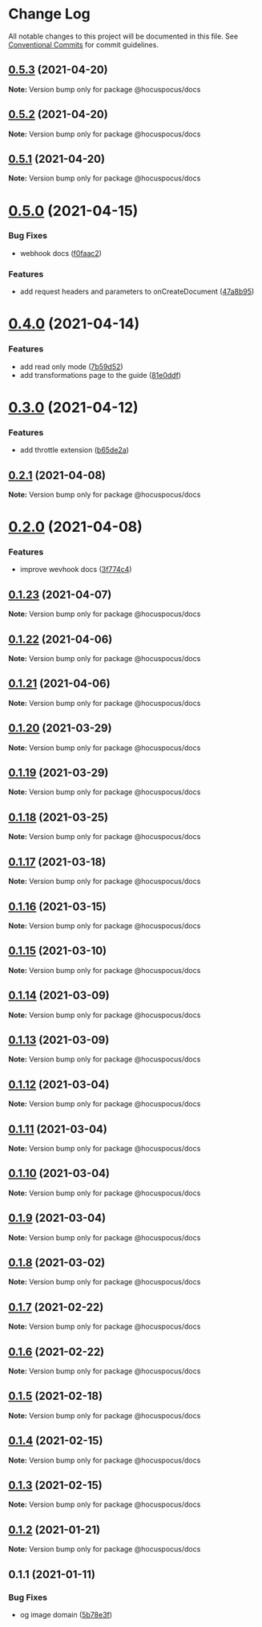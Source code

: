 # Change Log

All notable changes to this project will be documented in this file.
See [Conventional Commits](https://conventionalcommits.org) for commit guidelines.

## [0.5.3](https://github.com/ueberdosis/hocuspocus/compare/@hocuspocus/docs@0.5.2...@hocuspocus/docs@0.5.3) (2021-04-20)

**Note:** Version bump only for package @hocuspocus/docs





## [0.5.2](https://github.com/ueberdosis/hocuspocus/compare/@hocuspocus/docs@0.5.1...@hocuspocus/docs@0.5.2) (2021-04-20)

**Note:** Version bump only for package @hocuspocus/docs





## [0.5.1](https://github.com/ueberdosis/hocuspocus/compare/@hocuspocus/docs@0.5.0...@hocuspocus/docs@0.5.1) (2021-04-20)

**Note:** Version bump only for package @hocuspocus/docs





# [0.5.0](https://github.com/ueberdosis/hocuspocus/compare/@hocuspocus/docs@0.4.0...@hocuspocus/docs@0.5.0) (2021-04-15)


### Bug Fixes

* webhook docs ([f0faac2](https://github.com/ueberdosis/hocuspocus/commit/f0faac268dedabca8b0afa5b485bb02af8b5f399))


### Features

* add request headers and parameters to onCreateDocument ([47a8b95](https://github.com/ueberdosis/hocuspocus/commit/47a8b95baf8dd22ebd71c56565420179402cdaa4))





# [0.4.0](https://github.com/ueberdosis/hocuspocus/compare/@hocuspocus/docs@0.3.0...@hocuspocus/docs@0.4.0) (2021-04-14)


### Features

* add read only mode ([7b59d52](https://github.com/ueberdosis/hocuspocus/commit/7b59d522b966b51347db35ac6a4524211e44ae9c))
* add transformations page to the guide ([81e0ddf](https://github.com/ueberdosis/hocuspocus/commit/81e0ddfefbfdf2095e477cca8d1eab7eac576c04))





# [0.3.0](https://github.com/ueberdosis/hocuspocus/compare/@hocuspocus/docs@0.2.1...@hocuspocus/docs@0.3.0) (2021-04-12)


### Features

* add throttle extension ([b65de2a](https://github.com/ueberdosis/hocuspocus/commit/b65de2aa127c79fcad433d5e7353face7ad82d26))





## [0.2.1](https://github.com/ueberdosis/hocuspocus/compare/@hocuspocus/docs@0.2.0...@hocuspocus/docs@0.2.1) (2021-04-08)

**Note:** Version bump only for package @hocuspocus/docs





# [0.2.0](https://github.com/ueberdosis/hocuspocus/compare/@hocuspocus/docs@0.1.23...@hocuspocus/docs@0.2.0) (2021-04-08)


### Features

* improve wevhook docs ([3f774c4](https://github.com/ueberdosis/hocuspocus/commit/3f774c4aec6edea4428b6d3b12a24902f1abf383))





## [0.1.23](https://github.com/ueberdosis/hocuspocus/compare/@hocuspocus/docs@0.1.22...@hocuspocus/docs@0.1.23) (2021-04-07)

**Note:** Version bump only for package @hocuspocus/docs





## [0.1.22](https://github.com/ueberdosis/hocuspocus/compare/@hocuspocus/docs@0.1.21...@hocuspocus/docs@0.1.22) (2021-04-06)

**Note:** Version bump only for package @hocuspocus/docs





## [0.1.21](https://github.com/ueberdosis/hocuspocus/compare/@hocuspocus/docs@0.1.20...@hocuspocus/docs@0.1.21) (2021-04-06)

**Note:** Version bump only for package @hocuspocus/docs





## [0.1.20](https://github.com/ueberdosis/hocuspocus/compare/@hocuspocus/docs@0.1.19...@hocuspocus/docs@0.1.20) (2021-03-29)

**Note:** Version bump only for package @hocuspocus/docs





## [0.1.19](https://github.com/ueberdosis/hocuspocus/compare/@hocuspocus/docs@0.1.18...@hocuspocus/docs@0.1.19) (2021-03-29)

**Note:** Version bump only for package @hocuspocus/docs





## [0.1.18](https://github.com/ueberdosis/hocuspocus/compare/@hocuspocus/docs@0.1.17...@hocuspocus/docs@0.1.18) (2021-03-25)

**Note:** Version bump only for package @hocuspocus/docs





## [0.1.17](https://github.com/ueberdosis/hocuspocus/compare/@hocuspocus/docs@0.1.16...@hocuspocus/docs@0.1.17) (2021-03-18)

**Note:** Version bump only for package @hocuspocus/docs





## [0.1.16](https://github.com/ueberdosis/hocuspocus/compare/@hocuspocus/docs@0.1.15...@hocuspocus/docs@0.1.16) (2021-03-15)

**Note:** Version bump only for package @hocuspocus/docs





## [0.1.15](https://github.com/ueberdosis/hocuspocus/compare/@hocuspocus/docs@0.1.14...@hocuspocus/docs@0.1.15) (2021-03-10)

**Note:** Version bump only for package @hocuspocus/docs





## [0.1.14](https://github.com/ueberdosis/hocuspocus/compare/@hocuspocus/docs@0.1.13...@hocuspocus/docs@0.1.14) (2021-03-09)

**Note:** Version bump only for package @hocuspocus/docs





## [0.1.13](https://github.com/ueberdosis/hocuspocus/compare/@hocuspocus/docs@0.1.12...@hocuspocus/docs@0.1.13) (2021-03-09)

**Note:** Version bump only for package @hocuspocus/docs





## [0.1.12](https://github.com/ueberdosis/hocuspocus/compare/@hocuspocus/docs@0.1.11...@hocuspocus/docs@0.1.12) (2021-03-04)

**Note:** Version bump only for package @hocuspocus/docs





## [0.1.11](https://github.com/ueberdosis/hocuspocus/compare/@hocuspocus/docs@0.1.10...@hocuspocus/docs@0.1.11) (2021-03-04)

**Note:** Version bump only for package @hocuspocus/docs





## [0.1.10](https://github.com/ueberdosis/hocuspocus/compare/@hocuspocus/docs@0.1.9...@hocuspocus/docs@0.1.10) (2021-03-04)

**Note:** Version bump only for package @hocuspocus/docs





## [0.1.9](https://github.com/ueberdosis/hocuspocus/compare/@hocuspocus/docs@0.1.8...@hocuspocus/docs@0.1.9) (2021-03-04)

**Note:** Version bump only for package @hocuspocus/docs





## [0.1.8](https://github.com/ueberdosis/hocuspocus/compare/@hocuspocus/docs@0.1.7...@hocuspocus/docs@0.1.8) (2021-03-02)

**Note:** Version bump only for package @hocuspocus/docs





## [0.1.7](https://github.com/ueberdosis/hocuspocus/compare/@hocuspocus/docs@0.1.6...@hocuspocus/docs@0.1.7) (2021-02-22)

**Note:** Version bump only for package @hocuspocus/docs





## [0.1.6](https://github.com/ueberdosis/hocuspocus/compare/@hocuspocus/docs@0.1.5...@hocuspocus/docs@0.1.6) (2021-02-22)

**Note:** Version bump only for package @hocuspocus/docs





## [0.1.5](https://github.com/ueberdosis/hocuspocus/compare/@hocuspocus/docs@0.1.4...@hocuspocus/docs@0.1.5) (2021-02-18)

**Note:** Version bump only for package @hocuspocus/docs





## [0.1.4](https://github.com/ueberdosis/hocuspocus/compare/@hocuspocus/docs@0.1.3...@hocuspocus/docs@0.1.4) (2021-02-15)

**Note:** Version bump only for package @hocuspocus/docs





## [0.1.3](https://github.com/ueberdosis/hocuspocus/compare/@hocuspocus/docs@0.1.2...@hocuspocus/docs@0.1.3) (2021-02-15)

**Note:** Version bump only for package @hocuspocus/docs





## [0.1.2](https://github.com/ueberdosis/hocuspocus/compare/@hocuspocus/docs@0.1.1...@hocuspocus/docs@0.1.2) (2021-01-21)

**Note:** Version bump only for package @hocuspocus/docs





## 0.1.1 (2021-01-11)


### Bug Fixes

* og image domain ([5b78e3f](https://github.com/ueberdosis/hocuspocus/commit/5b78e3fa98bfc40dc109a1239297434a1af143d1))
